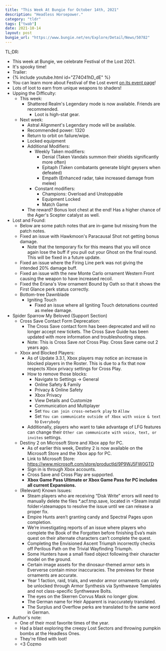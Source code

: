 ```yaml
---
title: "This Week At Bungie for October 14th, 2021"
description: "Headless Horsepower."
category: "tldr"
tags: ["twab"]
date: 2021-10-14
layout: post
bungie_url: "https://www.bungie.net/en/Explore/Detail/News/50782"
---
```

TL;DR:
- This week at Bungie, we celebrate Festival of the Lost 2021.
- It's spooky time!
- Trailer:
- {% include youtube.html id="Z74O41hD_dE" %}
- You can learn more about Festival of the Lost event [on its event page](https://www.bungie.net/7/en/Seasons/Events/FestivalOfTheLost)!
- Lots of loot to earn from unique weapons to shaders!
- Upping the Difficulty:
    - This week:
        - Shattered Realm's Legendary mode is now available. Friends are recommended.
            - Loot is high-stat gear.
    - Next week:
        - Astral Alignment's Legendary mode will be available.
        - Recommended power: 1320
        - Return to orbit on failure/wipe.
        - Locked equipment
        - Additional Modifiers:
            - Weekly Taken modifiers:
                - Denial (Taken Vandals summon their shields significantly more often)
                - Epitaph (Taken combatants generate blight geysers when defeated)
                - Empath (Enhanced radar, take increased damage from melee)
            - Constant modifiers:
                - Champions: Overload and Unstoppable
                - Equipment Locked
                - Match Game
        - The reward? Bonus loot chest at the end! Has a higher chance of the Ager's Scepter catalyst as well.
- Lost and Found:
    - Below are some patch notes that are in-game but missing from the patch notes.
    - Fixed an issue with Hawkmoon's Paracausal Shot not getting bonus damage. 
        - Note that the temporary fix for this means that you will once again lose the buff if you pull out your Ghost on the final round. This will be fixed in a future update. 
    - Fixed an issue where the Firing Line perk was not giving the intended 20% damage buff. 
    - Fixed an issue with the new Monte Carlo ornament Western Front causing the weapon to have increased recoil. 
    - Fixed the Eriana's Vow ornament Bound by Oath so that it shows the First Glance perk status correctly. 
    - Bottom-tree Dawnblade 
        - Igniting Touch 
            - Fixed an issue where all Igniting Touch detonations counted as melee damage. 
- Spider Sparrow My Beloved (Support Section)
    - Cross Save Contact Form Deprecation:
        - The Cross Save contact form has been deprecated and will no longer accept new tickets. The Cross Save Guide has been updated with more information and troubleshooting steps.
        - Note: This is Cross Save _not_ Cross Play. Cross Save came out 2 years ago.
    - Xbox and Blocked Players:
        - As of Update 3.3.1, Xbox players may notice an increase in blocked players in the Roster. This is due to a fix that now respects Xbox privacy settings for Cross Play.
        - How to remove those blocks:
            - Navigate to Settings -> General
            - Online Safety & Family
            - Privacy & Online Safety
            - Xbox Privacy
            - View Details and Customize
            - Communication and Multiplayer
            - Set `You can join cross-network play` to `Allow`
            - Set `You can communicate outside of Xbox with voice & text` to `Everybody`
        - Additionally, players who want to take advantage of LFG features can change their `Other can communicate with voice, text, or invites` settings.
    - Destiny 2 on Microsoft Store and Xbox app for PC.
        - As of earlier this week, Destiny 2 is now available on the Microsoft Store and the Xbox app for PC.
        - Link to Microsoft Store: <https://www.microsoft.com/store/productId/9P9WJ5FW0GTD>
        - Sign in is through Xbox accounts.
        - Cross Save and Cross Play are supported.
        - **Xbox Game Pass Ultimate or Xbox Game Pass for PC includes all current Expansions.**
    - (Relevant) Known Issues:
        - Steam players who are receiving “Disk Write” errors will need to manually delete the files *.acf.tmp.save, located in \<Steam install folder\>\\steamapps to resolve the issue until we can release a proper fix. 
        - Empire Hunts aren’t granting candy and Spectral Pages upon completion. 
        - We’re investigating reports of an issue where players who complete the Book of the Forgotten before finishing Eva’s main quest on their alternate characters can’t complete the quest. 
        - Completing the Envisioned Ascent Triumph incorrectly checks off Perilous Path on the Trivial Wayfinding Triumph. 
        - Some Hunters have a small fixed object following their character model on the ground. 
        - Certain image assets for the dinosaur-themed armor sets in Eververse contain minor inaccuracies. The previews for these ornaments are accurate. 
        - Year 1 faction, raid, trials, and vendor armor ornaments can only be unlocked through Armor Synthesis via Synthweave Templates and not class-specific Synthweave Bolts. 
        - The eyes on the Skerren Corvus Mask no longer glow. 
        - The German name for Heir Apparent is inaccurately translated. 
        - The Surplus and Overflow perks are translated to the same word in German. 
- Author's note:
    - One of their most favorite times of the year.
    - Had a blast exploring the creepy Lost Sectors and throwing pumpkin bombs at the Headless Ones.
    - They're filled with loot!
    - <3 Cozmo